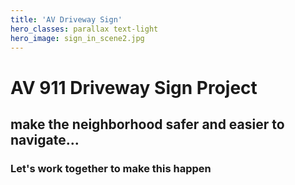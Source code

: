 ```yaml
---
title: 'AV Driveway Sign'
hero_classes: parallax text-light
hero_image: sign_in_scene2.jpg
---
```


# AV 911 Driveway Sign Project
## make the neighborhood safer and easier to navigate...

### Let's work together to make this happen





